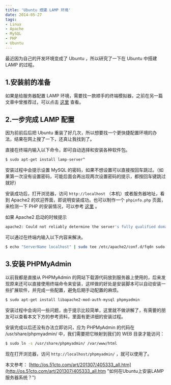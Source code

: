 ```yaml
---
title: 'Ubuntu 搭建 LAMP 环境'
date: 2014-05-27
tags:
- Linux
- Apache
- MySQL
- PHP
- Ubuntu
---
```


最近因为自己的开发环境变成了 Ubuntu ，所以研究了一下在 Ubuntu 中搭建 LAMP 的过程。

<!--more-->

## 1.安装前的准备

如果是给服务器配置 LAMP 环境，需要找一款顺手的终端模拟器，之前在另一篇文章中曾推荐过，可以点击 [这里](http://blog.iltc.io/20140112-centos-build-lamp "CentOS 搭建 LAMP") 查看。

## 2.一步完成 LAMP 配置

因为前前后后把 Ubuntu 重装了好几次，所以想要找一个更快捷配置环境的办法，结果在网上搜了一下，还真让我找到了。

直接在终端内输入以下命令，即可自动选择和安装各种软件包。

```Bash
$ sudo apt-get install lamp-server^
```

安装过程中会提示设置 MySQL 的密码，如果不想设置可以直接按回车跳过。（如果第一次没有设置密码，可能后面会再出现两次设置密码的提示，都按回车键跳过就好）

安装成功后，打开浏览器，访问 `http://localhost` （本机）或者服务器地址，看到 Apache2 的欢迎界面，即说明安装成功。也可以制作一个 `phpinfo.php` 页面，来检测一下 PHP 的安装情况，可以参考 [这里](http://blog.iltc.io/20140112-centos-build-lamp "CentOS 搭建 LAMP") 。

如果 Apache2 启动的时候提示

```Bash
apache2: Could not reliably determine the server's fully qualified domain name, using 127.0.1.1. Set the 'ServerName' directive globally to suppress this message
```

可以通过在终端内输入以下内容来解决。

```Bash
$ echo "ServerName localhost" | sudo tee /etc/apache2/conf.d/fqdn sudo service apache2 reload
```

## 3.安装 PHPMyAdmin

以前我都是直接从 PHPMyAdmin 的网站下载源代码放到服务器上使用的，后来发现原来还可以直接使用终端命令来安装，这样做的好处是安装脚本可以自动安装一些扩展软件，并完成一些配置，避免后期手动配置的麻烦。

```Bash
$ sudo apt-get install libapache2-mod-auth-mysql phpmyadmin
```

安装过程中会询问一些问题，由于提示比较简单，这里就不做讲解了，有需要的朋友可以查看本文下方的参考资料，里面有更详细的安装过程。

安装完成以后还没有办法立即访问，应为 PHPMyAdmin 的代码在 /usr/share/phpmyadmin/ 中，我们需要把它映射到我们的 WEB 目录才能访问：

```Bash
$ sudo ln -s /usr/share/phpmyadmin/ /var/www/html
```

现在打开浏览器，访问 `http://localhost/phpmyadmin/` ，就可以使用了。

本文参考：
[http://os.51cto.com/art/201307/405333_all.htm](http://os.51cto.com/art/201307/405333_all.htm "如何在Ubuntu上安装LAMP服务器系统？")